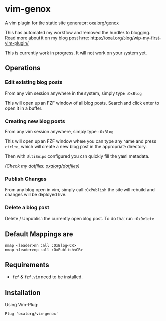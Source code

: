 # vim-genox

A vim plugin for the static site generator:
[oxalorg/genox](https://github.com/oxalorg/genox/)

This has automated my workflow and removed the hurdles to blogging. Read more
about it on my blog post here: https://oxal.org/blog/wip-my-first-vim-plugin/

This is currently work in progress. It will not work on your system yet.

## Operations

### Edit existing blog posts

From any vim session anywhere in the system, simply type `:OxBlog`

This will open up an FZF window of all blog posts. Search and click enter to
open it in a buffer.

### Creating new blog posts

From any vim session anywhere, simply type `:OxBlog`

This will open up an FZF window where you can type any name and press `ctrl+o`,
which will create a new blog post in the appropriate directory.

Then with `UltiSnips` configured you can quickly fill the yaml metadata.

*(Check my dotfiles: [oxalorg/dotfiles](https://github.com/oxalorg/dotfiles/))*

### Publish Changes

From any blog open in vim, simply call `:OxPublish` the site will rebuild and changes will be deployed live.

### Delete a blog post

Delete / Unpublish the currently open blog post. To do that run `:OxDelete`

## Default Mappings are

```
nmap <leader>nn call :OxBlog<CR>
nmap <leader>np call :OxPublish<CR>
```

## Requirements

- `fzf` & `fzf.vim` need to be installed.

## Installation

Using Vim-Plug:

```
Plug 'oxalorg/vim-genox'
```
